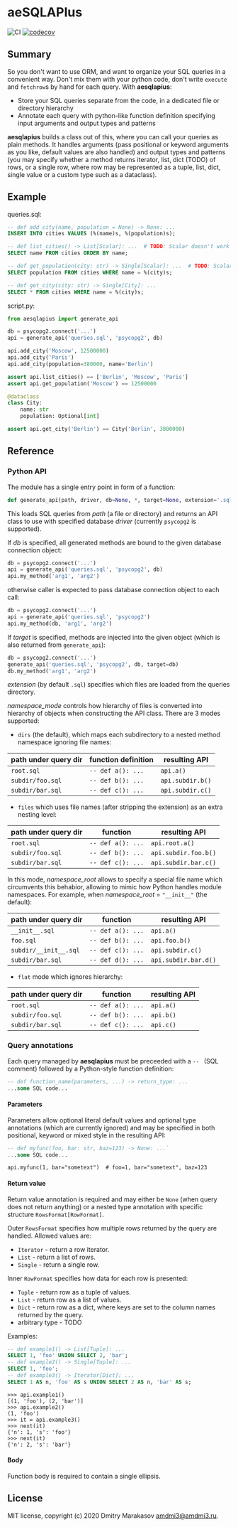 # aeSQLAPIus

![CI](https://github.com/AMDmi3/aesqlapius/workflows/CI/badge.svg)
[![codecov](https://codecov.io/gh/AMDmi3/aesqlapius/branch/master/graph/badge.svg?token=87aZsxlja2)](https://codecov.io/gh/AMDmi3/aesqlapius)

## Summary

So you don't want to use ORM, and want to organize your SQL queries
in a convenient way. Don't mix them with your python code, don't
write `execute` and `fetchrow`s by hand for each query. With
**aesqlapius**:

- Store your SQL queries separate from the code, in a dedicated
  file or directory hierarchy
- Annotate each query with python-like function definition specifying
  input arguments and output types and patterns

**aesqlapius** builds a class out of this, where you can call your
queries as plain methods. It handles arguments (pass positional
or keyword arguments as you like, default values are also handled) and
output types and patterns (you may specify whether a method returns
iterator, list, dict (TODO) of rows, or a single row, where row may
be represented as a tuple, list, dict, single value or a custom
type such as a dataclass).

## Example

queries.sql:
```sql
-- def add_city(name, population = None) -> None: ...
INSERT INTO cities VALUES (%(name)s, %(population)s);

-- def list_cities() -> List[Scalar]: ...  # TODO: Scalar doesn't work yet
SELECT name FROM cities ORDER BY name;

-- def get_population(city: str) -> Single[Scalar]: ...  # TODO: Scalar doesn't work yet
SELECT population FROM cities WHERE name = %(city)s;

-- def get_city(city: str) -> Single[City]: ...
SELECT * FROM cities WHERE name = %(city)s;
```

script.py:
```python
from aesqlapius import generate_api

db = psycopg2.connect('...')
api = generate_api('queries.sql', 'psycopg2', db)

api.add_city('Moscow', 12500000)
api.add_city('Paris')
api.add_city(population=380000, name='Berlin')

assert api.list_cities() == ['Berlin', 'Moscow', 'Paris']
assert api.get_population('Moscow') == 12500000

@dataclass
class City:
    name: str
    population: Optional[int]

assert api.get_city('Berlin') == City('Berlin', 3800000)
```

## Reference

### Python API

The module has a single entry point in form of a function:

```python
def generate_api(path, driver, db=None, *, target=None, extension='.sql', namespace_mode='dirs', namespace_root='__init__')
```

This loads SQL queries from *path* (a file or directory) and returns an API class to use with specified database *driver* (currently `psycopg2` is supported).

If *db* is specified, all generated methods are bound to the given database connection object:

```python
db = psycopg2.connect('...')
api = generate_api('queries.sql', 'psycopg2', db)
api.my_method('arg1', 'arg2')
```
otherwise caller is expected to pass database connection object to each call:
```python
db = psycopg2.connect('...')
api = generate_api('queries.sql', 'psycopg2')
api.my_method(db, 'arg1', 'arg2')
```

If *target* is specified, methods are injected into the given object (which is also returned from `generate_api`):
```python
db = psycopg2.connect('...')
generate_api('queries.sql', 'psycopg2', db, target=db)
db.my_method('arg1', 'arg2')
```

*extension* (by default `.sql`) specifies which files are loaded from the queries directory.

*namespace_mode* controls how hierarchy of files is converted into hierarchy of objects when constructing the API class. There are 3 modes supported:

* `dirs` (the default), which maps each subdirectory to a nested method namespace ignoring file names:

| path under query dir | function definition | resulting API    |
|----------------------|---------------------|------------------|
| `root.sql`           | `-- def a(): ...`   | `api.a()`        |
| `subdir/foo.sql`     | `-- def b(): ...`   | `api.subdir.b()` |
| `subdir/bar.sql`     | `-- def c(): ...`   | `api.subdir.c()` |

* `files` which uses file names (after stripping the extension) as an extra nesting level:

| path under query dir | function          | resulting API        |
|----------------------|-------------------|----------------------|
| `root.sql`           | `-- def a(): ...` | `api.root.a()`       |
| `subdir/foo.sql`     | `-- def b(): ...` | `api.subdir.foo.b()` |
| `subdir/bar.sql`     | `-- def c(): ...` | `api.subdir.bar.c()` |

In this mode, *namespace_root* allows to specify a special file name which circumvents this behabior, allowing to mimic how Python handles module namespaces. For example, when *namespace_root* = `"__init__"` (the default):

| path under query dir  | function          | resulting API        |
|-----------------------|-------------------|----------------------|
| `__init__.sql`        | `-- def a(): ...` | `api.a()`            |
| `foo.sql`             | `-- def b(): ...` | `api.foo.b()`        |
| `subdir/__init__.sql` | `-- def c(): ...` | `api.subdir.c()`     |
| `subdir/bar.sql`      | `-- def d(): ...` | `api.subdir.bar.d()` |

* `flat` mode which ignores hierarchy:

| path under query dir | function          | resulting API |
|----------------------|-------------------|---------------|
| `root.sql`           | `-- def a(): ...` | `api.a()`     |
| `subdir/foo.sql`     | `-- def b(): ...` | `api.b()`     |
| `subdir/bar.sql`     | `-- def c(): ...` | `api.c()`     |

### Query annotations

Each query managed by **aesqlapius** must be preceeded with a `-- ` (SQL comment) followed by a Python-style function definition:

```sql
-- def function_name(parameters, ...) -> return_type: ...
...some SQL code...
```

#### Parameters

Parameters allow optional literal default values and optional type annotations (which are currently ignored) and may be specified in both positional, keyword or mixed style in the resulting API:

```sql
-- def myfunc(foo, bar: str, baz=123) -> None: ...`
...some SQL code...
```
```pyton
api.myfunc(1, bar="sometext")  # foo=1, bar="sometext", baz=123
```

#### Return value

Return value annotation is required and may either be `None` (when query does not return anything) or a nested type annotation with specific structure `RowsFormat[RowFormat]`.

Outer `RowsFormat` specifies how multiple rows returned by the query are handled. Allowed values are:
* `Iterator` - return a row iterator.
* `List` - return a list of rows.
* `Single` - return a single row.

Inner `RowFormat` specifies how data for each row is presented:
* `Tuple` - return row as a tuple of values.
* `List` - return row as a list of values.
* `Dict` - return row as a dict, where keys are set to the column names returned by the query.
* arbitrary type - TODO

Examples:
```sql
-- def example1() -> List[Tuple]: ...
SELECT 1, 'foo' UNION SELECT 2, 'bar';
-- def example2() -> Single[Tuple]: ...
SELECT 1, 'foo';
-- def example3() -> Iterator[Dict]: ...
SELECT 1 AS n, 'foo' AS s UNION SELECT 2 AS n, 'bar' AS s;
```
```
>>> api.example1()
[(1, 'foo'), (2, 'bar')]
>>> api.example2()
(1, 'foo')
>>> it = api.example3()
>>> next(it)
{'n': 1, 's': 'foo'}
>>> next(it)
{'n': 2, 's': 'bar'}
```

#### Body

Function body is required to contain a single ellipsis.

## License

MIT license, copyright (c) 2020 Dmitry Marakasov amdmi3@amdmi3.ru.
